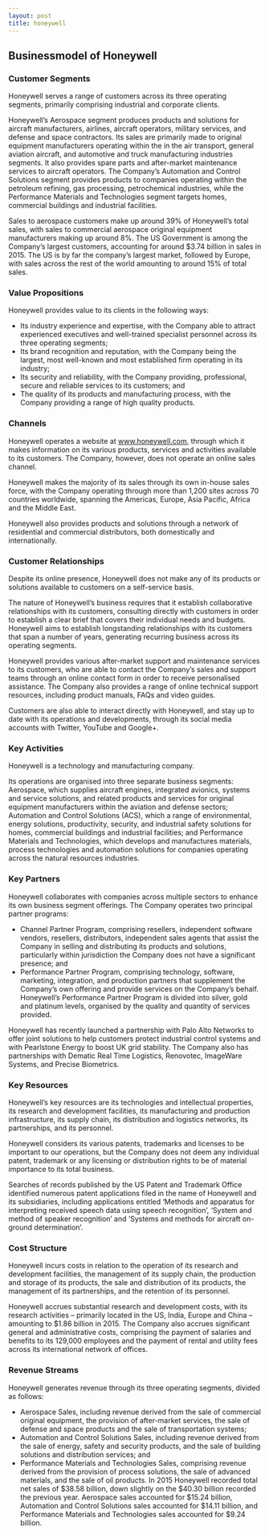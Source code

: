 ```yaml
---
layout: post
title: honeywell
---
```


Businessmodel of Honeywell
---------------------------

### Customer Segments

Honeywell serves a range of customers across its three operating segments, primarily comprising industrial and corporate clients.

Honeywell’s Aerospace segment produces products and solutions for aircraft manufacturers, airlines, aircraft operators, military services, and defense and space contractors. Its sales are primarily made to original equipment manufacturers operating within the in the air transport, general aviation aircraft, and automotive and truck manufacturing industries segments. It also provides spare parts and after-market maintenance services to aircraft operators. The Company’s Automation and Control Solutions segment provides products to companies operating within the petroleum refining, gas processing, petrochemical industries, while the Performance Materials and Technologies segment targets homes, commercial buildings and industrial facilities.

Sales to aerospace customers make up around 39% of Honeywell’s total sales, with sales to commercial aerospace original equipment manufacturers making up around 8%. The US Government is among the Company’s largest customers, accounting for around $3.74 billion in sales in 2015. The US is by far the company’s largest market, followed by Europe, with sales across the rest of the world amounting to around 15% of total sales.

### Value Propositions

Honeywell provides value to its clients in the following ways:

 * Its industry experience and expertise, with the Company able to attract experienced executives and well-trained specialist personnel across its three operating segments;
* Its brand recognition and reputation, with the Company being the largest, most well-known and most established firm operating in its industry;
* Its security and reliability, with the Company providing, professional, secure and reliable services to its customers; and
* The quality of its products and manufacturing process, with the Company providing a range of high quality products.
 ### Channels

Honeywell operates a website at www.honeywell.com, through which it makes information on its various products, services and activities available to its customers. The Company, however, does not operate an online sales channel.

Honeywell makes the majority of its sales through its own in-house sales force, with the Company operating through more than 1,200 sites across 70 countries worldwide, spanning the Americas, Europe, Asia Pacific, Africa and the Middle East.

Honeywell also provides products and solutions through a network of residential and commercial distributors, both domestically and internationally.

### Customer Relationships

Despite its online presence, Honeywell does not make any of its products or solutions available to customers on a self-service basis.

The nature of Honeywell’s business requires that it establish collaborative relationships with its customers, consulting directly with customers in order to establish a clear brief that covers their individual needs and budgets. Honeywell aims to establish longstanding relationships with its customers that span a number of years, generating recurring business across its operating segments.

Honeywell provides various after-market support and maintenance services to its customers, who are able to contact the Company’s sales and support teams through an online contact form in order to receive personalised assistance. The Company also provides a range of online technical support resources, including product manuals, FAQs and video guides.

Customers are also able to interact directly with Honeywell, and stay up to date with its operations and developments, through its social media accounts with Twitter, YouTube and Google+.

### Key Activities

Honeywell is a technology and manufacturing company.

Its operations are organised into three separate business segments: Aerospace, which supplies aircraft engines, integrated avionics, systems and service solutions, and related products and services for original equipment manufacturers within the aviation and defense sectors; Automation and Control Solutions (ACS), which a range of environmental, energy solutions, productivity, security, and industrial safety solutions for homes, commercial buildings and industrial facilities; and Performance Materials and Technologies, which develops and manufactures materials, process technologies and automation solutions for companies operating across the natural resources industries.

### Key Partners

Honeywell collaborates with companies across multiple sectors to enhance its own business segment offerings. The Company operates two principal partner programs:

 * Channel Partner Program, comprising resellers, independent software vendors, resellers, distributors, independent sales agents that assist the Company in selling and distributing its products and solutions, particularly within jurisdiction the Company does not have a significant presence; and
* Performance Partner Program, comprising technology, software, marketing, integration, and production partners that supplement the Company’s own offering and provide services on the Company’s behalf.
 Honeywell’s Performance Partner Program is divided into silver, gold and platinum levels, organised by the quality and quantity of services provided.

Honeywell has recently launched a partnership with Palo Alto Networks to offer joint solutions to help customers protect industrial control systems and with Pearlstone Energy to boost UK grid stability. The Company also has partnerships with Dematic Real Time Logistics, Renovotec, ImageWare Systems, and Precise Biometrics.

### Key Resources

Honeywell’s key resources are its technologies and intellectual properties, its research and development facilities, its manufacturing and production infrastructure, its supply chain, its distribution and logistics networks, its partnerships, and its personnel.

Honeywell considers its various patents, trademarks and licenses to be important to our operations, but the Company does not deem any individual patent, trademark or any licensing or distribution rights to be of material importance to its total business.

Searches of records published by the US Patent and Trademark Office identified numerous patent applications filed in the name of Honeywell and its subsidiaries, including applications entitled ‘Methods and apparatus for interpreting received speech data using speech recognition’, ‘System and method of speaker recognition’ and ‘Systems and methods for aircraft on-ground determination’.

### Cost Structure

Honeywell incurs costs in relation to the operation of its research and development facilities, the management of its supply chain, the production and storage of its products, the sale and distribution of its products, the management of its partnerships, and the retention of its personnel.

Honeywell accrues substantial research and development costs, with its research activities – primarily located in the US, India, Europe and China – amounting to $1.86 billion in 2015. The Company also accrues significant general and administrative costs, comprising the payment of salaries and benefits to its 129,000 employees and the payment of rental and utility fees across its international network of offices.

### Revenue Streams

Honeywell generates revenue through its three operating segments, divided as follows:

 * Aerospace Sales, including revenue derived from the sale of commercial original equipment, the provision of after-market services, the sale of defense and space products and the sale of transportation systems;
* Automation and Control Solutions Sales, including revenue derived from the sale of energy, safety and security products, and the sale of building solutions and distribution services; and
* Performance Materials and Technologies Sales, comprising revenue derived from the provision of process solutions, the sale of advanced materials, and the sale of oil products.
 In 2015 Honeywell recorded total net sales of $38.58 billion, down slightly on the $40.30 billion recorded the previous year. Aerospace sales accounted for $15.24 billion, Automation and Control Solutions sales accounted for $14.11 billion, and Performance Materials and Technologies sales accounted for $9.24 billion.
